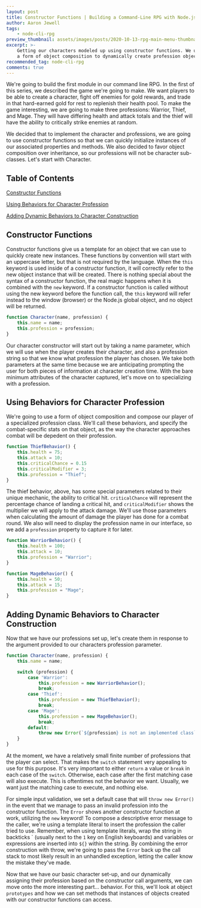 ```yaml
---
layout: post
title: Constructor Functions | Building a Command-Line RPG with Node.js
author: Aaron Jewell
tags:
    - node-cli-rpg
preview_thumbnail: assets/images/posts/2020-10-13-rpg-main-menu-thumbnail.jpg
excerpt: >-
    Getting our characters modeled up using constructor functions. We use
    a form of object composition to dynamically create profession objects...
recommended_tag: node-cli-rpg
comments: true
---
```


We're going to build the first module in our command line RPG. In the first
of this series, we described the game we're going to make. We want players
to be able to create a character, fight off enemies for gold rewards, and
trade in that hard-earned gold for rest to replenish their health pool.
To make the game interesting, we are going to make three professions: Warrior,
Thief, and Mage. They will have differing health and attack totals and the
thief will have the ability to critically strike enemies at random.

We decided that to implement the character and professions, we are going
to use constructor functions so that we can quickly initialize instances
of our associated properties and methods. We also decided to favor object
composition over inheritance, so our professions will not be character
sub-classes. Let's start with Character.

## Table of Contents

[Constructor Functions](#constructor-functions)

[Using Behaviors for Character Profession](#using-behaviors-for-character-profession)

[Adding Dynamic Behaviors to Character Construction](#adding-dynamic-behaviors-to-character-construction)

## Constructor Functions

Constructor functions give us a template for an object that we can use
to quickly create new instances. These functions by convention will start
with an uppercase letter, but that is not required by the language. When
the `this` keyword is used inside of a constructor function, it will correctly
refer to the new object instance that will be created. There is nothing
special about the syntax of a constructor function, the real magic happens
when it is combined with the `new` keyword. If a constructor function is
called without using the new keyword before the function call, the `this`
keyword will refer instead to the window (browser) or the Node.js global
object, and no object will be returned. 

```javascript
function Character(name, profession) {
    this.name = name;
    this.profession = profession;
}
```

Our character constructor will start out by taking a name parameter, which we
will use when the player creates their character, and also a profession string
so that we know what profession the player has chosen. We take both parameters
at the same time because we are anticipating prompting the user for both pieces
of information at character creation time. With the bare minimum attributes
of the character captured, let's move on to specializing with a profession.

## Using Behaviors for Character Profession

We're going to use a form of object composition and compose our player of a
specialized profession class. We'll call these behaviors, and specify the
combat-specific stats on that object, as the way the character approaches
combat will be depedent on their profession.

```javascript
function ThiefBehavior() {
    this.health = 75;
    this.attack = 10;
    this.criticalChance = 0.15
    this.criticalModifier = 3;
    this.profession = "Thief";
}
```

The thief behavior, above, has some special parameters related to their unique
mechanic, the ability to critical hit. `criticalChance` will represent the
percentage chance of landing a critical hit, and `criticalModifier` shows
the multiplier we will apply to the attack damage. We'll use those parameters when
calculating the amount of damage the player has done for a combat round. We
also will need to display the profession name in our interface, so we add
a `profession` property to capture it for later.

```javascript
function WarriorBehavior() {
    this.health = 100;
    this.attack = 10;
    this.profession = "Warrior";
}

function MageBehavior() {
    this.health = 50;
    this.attack = 15;
    this.profession = "Mage";
}
```

## Adding Dynamic Behaviors to Character Construction

Now that we have our professions set up, let's create them in response to the
argument provided to our characters profession parameter.

```javascript
function Character(name, profession) {
    this.name = name;

    switch (profession) {
        case 'Warrior':
            this.profession = new WarriorBehavior();
            break;
        case 'Thief':
            this.profession = new ThiefBehavior();
            break;
        case 'Mage':
            this.profession = new MageBehavior();
            break;
        default:
            throw new Error(`${profession} is not an implemented class`);
    }
}
```

At the moment, we have a relatively small finite number of professions that the
player can select. That makes the `switch` statement very appealing to use for
this purpose. It's very important to either `return` a value or `break` in each
case of the `switch`. Otherwise, each case after the first matching case will
also execute. This is oftentimes not the behavior we want. Usually, we want
just the matching case to execute, and nothing else.

For simple input validation, we set a default case that will `throw new Error()`
in the event that we manage to pass an invalid profession into the constructor
function. The `Error` shows another constructor function at work, utilizing the
`new` keyword! To compose a descriptive error message to the caller, we're
using a template literal to insert the profession the caller tried to use.
Remember, when using template literals, wrap the string in backticks \`
(usually next to the `1` key on English keyboards) and variables or expressions
are inserted into `${}` within the string. By combining the error construction
with throw, we're going to pass the `Error` back up the call stack to
most likely result in an unhandled exception, letting the caller know the
mistake they've made.

Now that we have our basic character set-up, and our dynamically assigning
their profession based on the constructor call arguments, we can move onto
the more interesting part... behavior. For this, we'll look at object
`prototypes` and how we can set methods that instances of objects created
with our constructor functions can access.